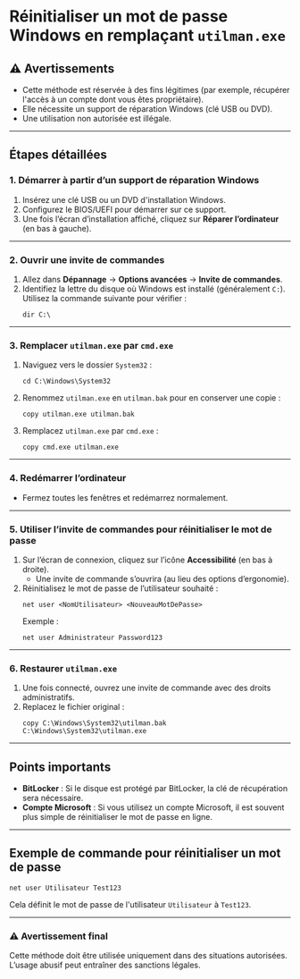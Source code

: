 
# Réinitialiser un mot de passe Windows en remplaçant `utilman.exe`

## ⚠️ Avertissements
- Cette méthode est réservée à des fins légitimes (par exemple, récupérer l'accès à un compte dont vous êtes propriétaire).
- Elle nécessite un support de réparation Windows (clé USB ou DVD).
- Une utilisation non autorisée est illégale.

---

## Étapes détaillées

### 1. Démarrer à partir d’un support de réparation Windows
1. Insérez une clé USB ou un DVD d'installation Windows.
2. Configurez le BIOS/UEFI pour démarrer sur ce support.
3. Une fois l’écran d’installation affiché, cliquez sur **Réparer l’ordinateur** (en bas à gauche).

---

### 2. Ouvrir une invite de commandes
1. Allez dans **Dépannage** → **Options avancées** → **Invite de commandes**.
2. Identifiez la lettre du disque où Windows est installé (généralement `C:`). Utilisez la commande suivante pour vérifier :
   ```
   dir C:\
   ```

---

### 3. Remplacer `utilman.exe` par `cmd.exe`
1. Naviguez vers le dossier `System32` :
   ```
   cd C:\Windows\System32
   ```
2. Renommez `utilman.exe` en `utilman.bak` pour en conserver une copie :
   ```
   copy utilman.exe utilman.bak
   ```
3. Remplacez `utilman.exe` par `cmd.exe` :
   ```
   copy cmd.exe utilman.exe
   ```

---

### 4. Redémarrer l’ordinateur
- Fermez toutes les fenêtres et redémarrez normalement.

---

### 5. Utiliser l’invite de commandes pour réinitialiser le mot de passe
1. Sur l’écran de connexion, cliquez sur l’icône **Accessibilité** (en bas à droite).
   - Une invite de commande s’ouvrira (au lieu des options d’ergonomie).
2. Réinitialisez le mot de passe de l’utilisateur souhaité :
   ```
   net user <NomUtilisateur> <NouveauMotDePasse>
   ```
   Exemple :
   ```
   net user Administrateur Password123
   ```

---

### 6. Restaurer `utilman.exe`
1. Une fois connecté, ouvrez une invite de commande avec des droits administratifs.
2. Replacez le fichier original :
   ```
   copy C:\Windows\System32\utilman.bak C:\Windows\System32\utilman.exe
   ```

---

## Points importants
- **BitLocker** : Si le disque est protégé par BitLocker, la clé de récupération sera nécessaire.
- **Compte Microsoft** : Si vous utilisez un compte Microsoft, il est souvent plus simple de réinitialiser le mot de passe en ligne.

---

## Exemple de commande pour réinitialiser un mot de passe
```
net user Utilisateur Test123
```
Cela définit le mot de passe de l'utilisateur `Utilisateur` à `Test123`.

---

### ⚠️ Avertissement final
Cette méthode doit être utilisée uniquement dans des situations autorisées. L’usage abusif peut entraîner des sanctions légales.
